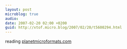 ```yaml
---
layout: post
microblog: true
audio: 
date: 2007-02-20 02:00 +0200
guid: http://xtof.micro.blog/2007/02/20/t5600294.html
---
```

reading [planetmicroformats.com](http://planetmicroformats.com/)
